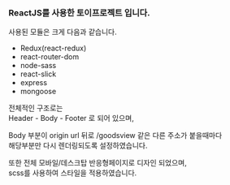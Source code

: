 ### ReactJS를 사용한 토이프로젝트 입니다.

사용된 모듈은 크게 다음과 같습니다.

* Redux(react-redux)
* react-router-dom
* node-sass
* react-slick
* express
* mongoose

전체적인 구조로는  
Header - Body - Footer 로 되어 있으며,  

Body 부분이 origin url 뒤로 /goodsview 같은 다른 주소가 붙을때마다  
해당부분만 다시 렌더링되도록 설정하였습니다.

또한 전체 모바일/데스크탑 반응형페이지로 디자인 되었으며,  
scss를 사용하여 스타일을 적용하였습니다.

